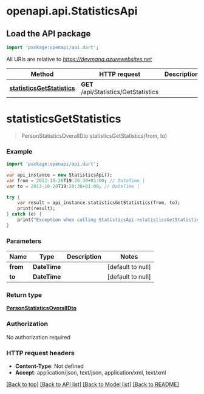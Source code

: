 # openapi.api.StatisticsApi

## Load the API package
```dart
import 'package:openapi/api.dart';
```

All URIs are relative to *https://devmana.azurewebsites.net*

Method | HTTP request | Description
------------- | ------------- | -------------
[**statisticsGetStatistics**](StatisticsApi.md#statisticsGetStatistics) | **GET** /api/Statistics/GetStatistics | 


# **statisticsGetStatistics**
> PersonStatisticsOverallDto statisticsGetStatistics(from, to)



### Example 
```dart
import 'package:openapi/api.dart';

var api_instance = new StatisticsApi();
var from = 2013-10-20T19:20:30+01:00; // DateTime | 
var to = 2013-10-20T19:20:30+01:00; // DateTime | 

try { 
    var result = api_instance.statisticsGetStatistics(from, to);
    print(result);
} catch (e) {
    print("Exception when calling StatisticsApi->statisticsGetStatistics: $e\n");
}
```

### Parameters

Name | Type | Description  | Notes
------------- | ------------- | ------------- | -------------
 **from** | **DateTime**|  | [default to null]
 **to** | **DateTime**|  | [default to null]

### Return type

[**PersonStatisticsOverallDto**](PersonStatisticsOverallDto.md)

### Authorization

No authorization required

### HTTP request headers

 - **Content-Type**: Not defined
 - **Accept**: application/json, text/json, application/xml, text/xml

[[Back to top]](#) [[Back to API list]](../README.md#documentation-for-api-endpoints) [[Back to Model list]](../README.md#documentation-for-models) [[Back to README]](../README.md)

